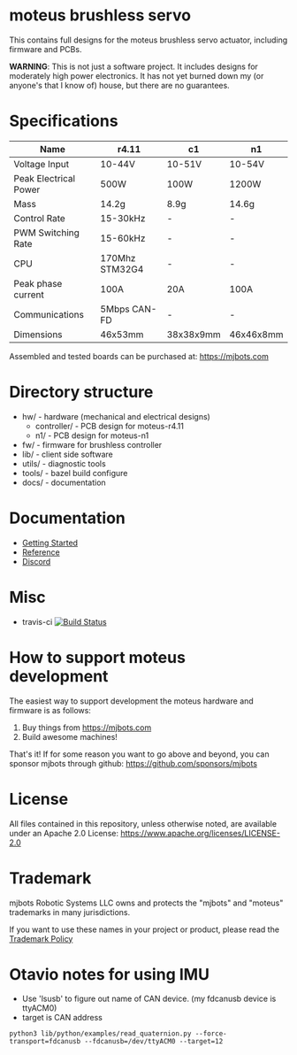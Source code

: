 # moteus brushless servo #

This contains full designs for the moteus brushless servo actuator,
including firmware and PCBs.

**WARNING**: This is not just a software project.  It includes designs
for moderately high power electronics.  It has not yet burned down my
(or anyone's that I know of) house, but there are no guarantees.


# Specifications #

| Name                  | r4.11          | c1        | n1        |
|-----------------------|----------------|-----------|-----------|
| Voltage Input         | 10-44V         | 10-51V    | 10-54V    |
| Peak Electrical Power | 500W           | 100W      | 1200W     |
| Mass                  | 14.2g          | 8.9g      | 14.6g     |
| Control Rate          | 15-30kHz       | -         | -         |
| PWM Switching Rate    | 15-60kHz       | -         | -         |
| CPU                   | 170Mhz STM32G4 | -         | -         |
| Peak phase current    | 100A           | 20A       | 100A      |
| Communications        | 5Mbps CAN-FD   | -         | -         |
| Dimensions            | 46x53mm        | 38x38x9mm | 46x46x8mm |

Assembled and tested boards can be purchased at: https://mjbots.com


# Directory structure #

* hw/ - hardware (mechanical and electrical designs)
  * controller/ - PCB design for moteus-r4.11
  * n1/ - PCB design for moteus-n1
* fw/ - firmware for brushless controller
* lib/ - client side software
* utils/ - diagnostic tools
* tools/ - bazel build configure
* docs/ - documentation

# Documentation #

* [Getting Started](docs/getting_started.md)
* [Reference](docs/reference.md)
* [Discord](https://discord.gg/W4hUpBb)

# Misc #

 * travis-ci [![Build Status](https://travis-ci.org/mjbots/moteus.svg?branch=main)](https://travis-ci.org/mjbots/moteus)

# How to support moteus development #

The easiest way to support development the moteus hardware and firmware is as follows:

1) Buy things from https://mjbots.com
2) Build awesome machines!

That's it!  If for some reason you want to go above and beyond, you can sponsor mjbots through github: https://github.com/sponsors/mjbots

# License #

All files contained in this repository, unless otherwise noted, are
available under an Apache 2.0 License:
https://www.apache.org/licenses/LICENSE-2.0

# Trademark #

mjbots Robotic Systems LLC owns and protects the "mjbots" and "moteus" trademarks in many jurisdictions.

If you want to use these names in your project or product, please read the [Trademark Policy](https://mjbots.com/trademark-policy)

# Otavio notes for using IMU #
- Use 'lsusb' to figure out name of CAN device. (my fdcanusb device is ttyACM0)
- target is CAN address

`python3 lib/python/examples/read_quaternion.py --force-transport=fdcanusb --fdcanusb=/dev/ttyACM0 --target=12`
